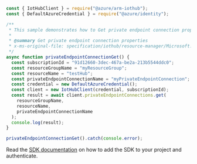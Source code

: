 ```javascript
const { IotHubClient } = require("@azure/arm-iothub");
const { DefaultAzureCredential } = require("@azure/identity");

/**
 * This sample demonstrates how to Get private endpoint connection properties
 *
 * @summary Get private endpoint connection properties
 * x-ms-original-file: specification/iothub/resource-manager/Microsoft.Devices/stable/2021-07-02/examples/iothub_getprivateendpointconnection.json
 */
async function privateEndpointConnectionGet() {
  const subscriptionId = "91d12660-3dec-467a-be2a-213b5544ddc0";
  const resourceGroupName = "myResourceGroup";
  const resourceName = "testHub";
  const privateEndpointConnectionName = "myPrivateEndpointConnection";
  const credential = new DefaultAzureCredential();
  const client = new IotHubClient(credential, subscriptionId);
  const result = await client.privateEndpointConnections.get(
    resourceGroupName,
    resourceName,
    privateEndpointConnectionName
  );
  console.log(result);
}

privateEndpointConnectionGet().catch(console.error);
```

Read the [SDK documentation](https://github.com/Azure/azure-sdk-for-js/blob/%40azure%2Farm-iothub_6.1.2/sdk/iothub/arm-iothub/README.md) on how to add the SDK to your project and authenticate.
